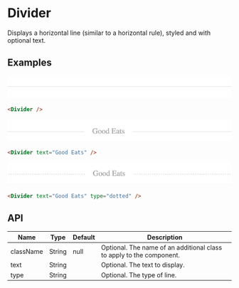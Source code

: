 # Divider

Displays a horizontal line (similar to a horizontal rule), styled and with
optional text.

## Examples

![Divider](divider-solid.png)

``` html
<Divider />
```

![Divider](divider-solid-text.png)

``` html
<Divider text="Good Eats" />
```

![Divider](divider-dotted-text.png)

``` html
<Divider text="Good Eats" type="dotted" />
```

## API

| Name  | Type  | Default | Description |
|---|---|---|---|
| className | String | null | Optional. The name of an additional class to apply to the component. |
| text | String |  | Optional. The text to display. |
| type | String |  | Optional. The type of line. |
